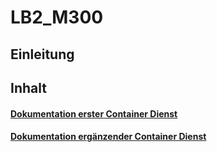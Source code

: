# LB2_M300


## Einleitung 

## Inhalt

#### [Dokumentation erster Container Dienst](M306Router/Autoren.md "1. Autoren, Versionierung des Dokumentes ")

#### [Dokumentation ergänzender Container Dienst](M306Router/Einfuehrung.md "2. Einfuehrung ")
